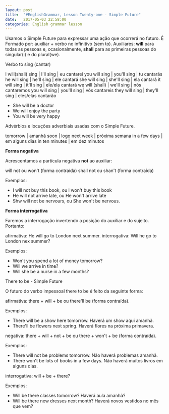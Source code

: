 ```yaml
---
layout: post
title:  "#EnglishGrammar, Lesson Twenty-one - Simple Future"
date:   2017-05-03 22:58:00
categories: English grammar lesson
---
```


Usamos o Simple Future para expressar uma ação que ocorrerá no futuro. É Formado por: auxiliar + verbo no infinitivo (sem to).
Auxiliares: **will** para todas as pessoas e, ocasionalmente, **shall** para as primeiras pessoas do singular(I) e do plural(we). 


Verbo to sing (cantar)


I will(shall) sing | I'll sing | eu cantarei
you will sing | you'll sing | tu cantarás
he will sing | he'll sing | ele cantará
she will sing | she'll sing | ela cantará
it will sing  | it'll sing | ele/ela cantará
we will (shall) | we'll sing | nós cantaremos
you will sing | you'll sing | vós cantareis
they will sing | they'll sing | eles/elas cantarão


 - She will be a doctor
 - We will enjoy the party
 - You will be very happy

Advérbios e locuções adverbiais usadas com o Simple Future.

tomorrow | amanhã
soon | logo
next week | próxima semana
in a few days | em alguns dias
in ten minutes | em dez minutos


**Forma negativa**

Acrescentamos a partícula negativa **not** ao auxiliar:

will not ou won't (forma contraída)
shall not ou shan't (forma contraída)

Exemplos:

- I will not buy this book, ou I won't buy this book
- He will not arrive late, ou He won't arrive late
- Shw will not be nervours, ou She won't be nervous.

**Forma interrogativa**

Faremos a interrogação invertendo a posição do auxiliar e do sujeito. Portanto:

afirmativa: He will go to London next summer.
interrogativa: Will he go to London nex summer?

Exemplos:

 - Won't you spend a lot of money tomorrow?
 - Will we arrive in time?
 - Will she be a nurse in a few months?


There to be - Simple Future

O futuro do verbo impessoal there to be é feito da seguinte forma:

afirmativa: there + will + be ou there'll be (forma contraída).

Exemplos:

 - There will be a show here tomorrow. Haverá um show aqui amanhã.
 - There'll be flowers next spring. Haverá flores na próxima primavera.

negativa: there + will + not + be ou there + won't + be (forma contraída).

Exemplos:

 - There will not be problems tomorrow. Não haverá problemas amanhã.
 - There won't be lots of books in a few days. Não haverá muitos livros em alguns dias.

interrogativa: will + be + there?

Exemplos: 
 
 - Will be there classes tomorrow? Haverá aula amanhã?
 - Will be there new dresses next month? Haverá novos vestidos no mês que vem?